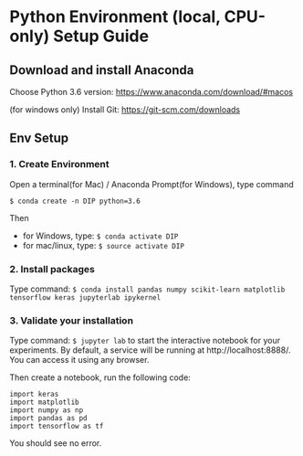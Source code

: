 # Python Environment (local, CPU-only) Setup Guide

## Download and install Anaconda
Choose Python 3.6 version: https://www.anaconda.com/download/#macos

(for windows only) Install Git: https://git-scm.com/downloads

## Env Setup
### 1. Create Environment
Open a terminal(for Mac) / Anaconda Prompt(for Windows),  type command

`$ conda create -n DIP python=3.6`

Then
* for Windows, type: `$ conda activate DIP`
* for mac/linux, type: `$ source activate DIP`

### 2. Install packages
Type command:
`$ conda install pandas numpy scikit-learn matplotlib tensorflow keras jupyterlab ipykernel`


### 3. Validate your installation
Type command:
`$ jupyter lab` to start the interactive notebook for your experiments. By default, a service will be running at http://localhost:8888/. You can access it using any browser.

Then create a notebook, run the following code:
```
import keras
import matplotlib
import numpy as np
import pandas as pd
import tensorflow as tf
```

You should see no error.
